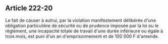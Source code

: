 Article 222-20
----
Le fait de causer à autrui, par la violation manifestement délibérée d'une
obligation particulière de sécurité ou de prudence imposée par la loi ou le
règlement, une incapacité totale de travail d'une durée inférieure ou égale à
trois mois, est puni d'un an d'emprisonnement et de 100 000 F d'amende.
